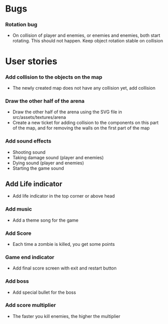 # Bugs

### Rotation bug
- On collision of player and enemies, or enemies and enemies, both start rotating. This should not happen. Keep object rotation stable on collision

# User stories

### Add collision to the objects on the map
- The newly created map does not have any collision yet, add collision


### Draw the other half of the arena
- Draw the other half of the arena using the SVG file in src/assets/textures/arena
- Create a new ticket for adding collision to the components on this part of the map, and for removing the walls on the first part of the map

### Add sound effects
- Shooting sound
- Taking damage sound (player and enemies)
- Dying sound (player and enemies)
- Starting the game sound

## Add Life indicator
- Add life indicator in the top corner or above head

### Add music
- Add a theme song for the game

### Add Score
- Each time a zombie is killed, you get some points

### Game end indicator
- Add final score screen with exit and restart button

### Add boss
- Add special bullet for the boss

### Add score multiplier
- The faster you kill enemies, the higher the multiplier

